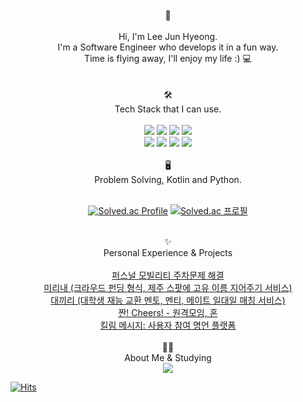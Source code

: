 <div align="center">
<br/> 🙌  
<br/>
<br/> Hi, I'm Lee Jun Hyeong.  
<br/> I'm a Software Engineer who develops it in a fun way.  
<br/> Time is flying away, I'll enjoy my life :) 💻
<br/>  
<br/>  
</div>
  
<div align="center">
<br/> 🛠
<br/> Tech Stack that I can use.
<br/>   

<br/> 
  <img src="https://img.shields.io/badge/Kotlin-7F52FF?style=for-the-badge&logo=Kotlin&logoColor=white">
  <img src="https://img.shields.io/badge/Android Studio-3DDC84?style=for-the-badge&logo=Android Studio&logoColor=white">
  <img src="https://img.shields.io/badge/Android-3DDC84?style=for-the-badge&logo=Android&logoColor=white">
  <img src="https://img.shields.io/badge/Firebase-FFCA28?style=for-the-badge&logo=Firebase&logoColor=white">
  
<br/> 
  <img src="https://img.shields.io/badge/Python-3776AB?style=for-the-badge&logo=Python&logoColor=white">
  <img src="https://img.shields.io/badge/React-61DAFB?style=for-the-badge&logo=React&logoColor=white">
  <img src="https://img.shields.io/badge/MySQL-4479A1?style=for-the-badge&logo=MySQL&logoColor=white">
  <img src="https://img.shields.io/badge/Markdown-000000?style=for-the-badge&logo=Markdown&logoColor=white">
  
</div>

<div align="center">
<br/> 🖥
<br/> Problem Solving, Kotlin and Python.   
<br/>    
<br/>    
  
  [![Solved.ac Profile](http://mazassumnida.wtf/api/mini/generate_badge?boj=daba44)](https://solved.ac/daba44/)   [![Solved.ac 프로필](http://mazassumnida.wtf/api/mini/generate_badge?boj=lijunhyeong)](https://solved.ac/lijunhyeong)

</div>

<div align="center">
<br/> ✨
<br/> Personal Experience & Projects 
<br/> 
<br/> 
  <a href = "https://github.com/lijunhyeong/CleanCity"  > 퍼스널 모빌리티 주차문제 해결 </a>
<br/> 
  <a href = "https://github.com/TeamMirinae/Mirinae_Android"  > 미리내 (크라우드 펀딩 형식, 제주 스팟에 고유 이름 지어주기 서비스) </a>
<br/> 
  <a href = "https://github.com/lijunhyeong/Daekiri"  > 대끼리 (대학생 재능 교환 멘토, 멘티, 메이트 일대일 매칭 서비스) </a>
<br/> 
  <a href = "https://play.google.com/store/apps/details?id=com.juncheers.cheers&hl=ko"  > 짠! Cheers! - 원격모임, 혼 </a>
<br/> 
  <a href = "https://play.google.com/store/apps/details?id=org.techtown.killme&hl=ko"  > 킬림 메시지: 사용자 참여 명언 플랫폼  </a>
</div>


<div align="center">
<br/> 💁🏻
<br/> About Me & Studying  
<br/> 
  <!--
 <br/>  
  <a href = "https://www.notion.so/Just-Do-It-Now-9be54ccc8df3416e9c0651d2e42e79e9"  >
<img src="https://img.shields.io/badge/Notion-000000?style=for-the-badge&logo=Notion&logoColor=white">
  </a>
  -->
  
  <a href = "https://jay-din.tistory.com/"  >
<img src="https://img.shields.io/badge/TISTORY-000000?style=for-the-badge&logo=tistory&logoColor=white">
  </a>

</div>

[![Hits](https://hits.seeyoufarm.com/api/count/incr/badge.svg?url=https%3A%2F%2Fgithub.com%2Flijunhyeong&count_bg=%2379C83D&title_bg=%23555555&icon=&icon_color=%23E7E7E7&title=hits&edge_flat=false)](https://hits.seeyoufarm.com)  

 <!--
<img src="https://user-images.githubusercontent.com/72978589/180752659-f5377111-7f9b-4862-a479-27d56ff3453c.png" width="100%" height="20%">   

### 제가 궁금한가요? 👉 [COME ON](https://github.com/lijunhyeong/RESUME) 👈  

![JunHyeong's GitHub stats](https://github-readme-stats.vercel.app/api?username=lijunhyeong&show_icons=true&theme=radical)






**lijunhyeong/lijunhyeong** is a ✨ _special_ ✨ repository because its `README.md` (this file) appears on your GitHub profile.

Here are some ideas to get you started:

- 🔭 I’m currently working on ...
- 🌱 I’m currently learning ...
- 👯 I’m looking to collaborate on ...
- 🤔 I’m looking for help with ...
- 💬 Ask me about ...
- 📫 How to reach me: ...
- 😄 Pronouns: ...
- ⚡ Fun fact: ...
-->


